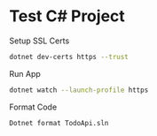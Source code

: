 # Test C# Project

Setup SSL Certs
```sh
dotnet dev-certs https --trust
```

Run App
```sh
dotnet watch --launch-profile https
```

Format Code
```sh
Dotnet format TodoApi.sln
```